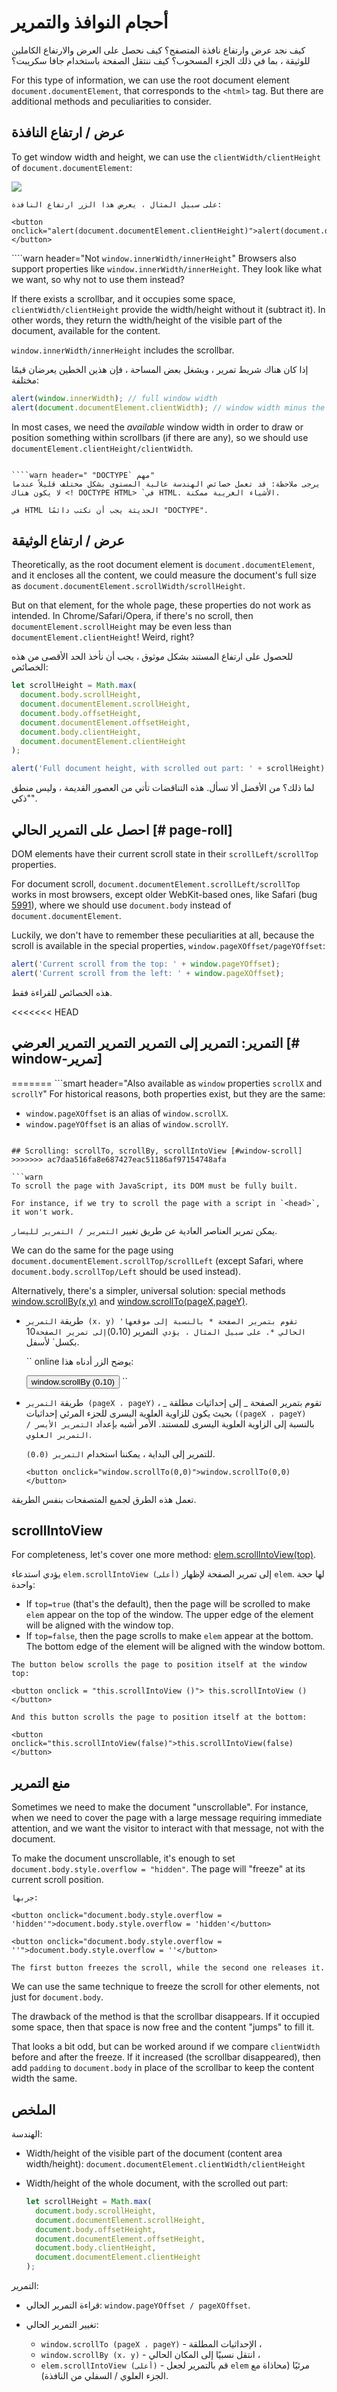 # أحجام النوافذ والتمرير

كيف نجد عرض وارتفاع نافذة المتصفح؟ كيف نحصل على العرض والارتفاع الكاملين للوثيقة ، بما في ذلك الجزء المسحوب؟ كيف ننتقل الصفحة باستخدام جافا سكريبت؟

For this type of information, we can use the root document element `document.documentElement`, that corresponds to the `<html>` tag. But there are additional methods and peculiarities to consider.

## عرض / ارتفاع النافذة

To get window width and height, we can use the `clientWidth/clientHeight` of `document.documentElement`:

![](document-client-width-height.svg)

```online
على سبيل المثال ، يعرض هذا الزر ارتفاع النافذة:

<button onclick="alert(document.documentElement.clientHeight)">alert(document.documentElement.clientHeight)</button>
```

````warn header="Not `window.innerWidth/innerHeight`" Browsers also support properties like `window.innerWidth/innerHeight`. They look like what we want, so why not to use them instead?

If there exists a scrollbar, and it occupies some space, `clientWidth/clientHeight` provide the width/height without it (subtract it). In other words, they return the width/height of the visible part of the document, available for the content.

`window.innerWidth/innerHeight` includes the scrollbar.

إذا كان هناك شريط تمرير ، ويشغل بعض المساحة ، فإن هذين الخطين يعرضان قيمًا مختلفة:

```js run
alert(window.innerWidth); // full window width
alert(document.documentElement.clientWidth); // window width minus the scrollbar
```

In most cases, we need the _available_ window width in order to draw or position something within scrollbars (if there are any), so we should use `documentElement.clientHeight/clientWidth`.

`````

````warn header=" "DOCTYPE` مهم"
يرجى ملاحظة: قد تعمل خصائص الهندسة عالية المستوى بشكل مختلف قليلاً عندما لا يكون هناك <! DOCTYPE HTML> `في HTML. الأشياء الغريبة ممكنة.

في HTML الحديثة يجب أن نكتب دائمًا "DOCTYPE".
`````

## عرض / ارتفاع الوثيقة

Theoretically, as the root document element is `document.documentElement`, and it encloses all the content, we could measure the document's full size as `document.documentElement.scrollWidth/scrollHeight`.

But on that element, for the whole page, these properties do not work as intended. In Chrome/Safari/Opera, if there's no scroll, then `documentElement.scrollHeight` may be even less than `documentElement.clientHeight`! Weird, right?

للحصول على ارتفاع المستند بشكل موثوق ، يجب أن نأخذ الحد الأقصى من هذه الخصائص:

```js run
let scrollHeight = Math.max(
  document.body.scrollHeight,
  document.documentElement.scrollHeight,
  document.body.offsetHeight,
  document.documentElement.offsetHeight,
  document.body.clientHeight,
  document.documentElement.clientHeight
);

alert('Full document height, with scrolled out part: ' + scrollHeight);
```

لما ذلك؟ من الأفضل ألا تسأل. هذه التناقضات تأتي من العصور القديمة ، وليس منطق "ذكي".

## احصل على التمرير الحالي [# page-roll]

DOM elements have their current scroll state in their `scrollLeft/scrollTop` properties.

For document scroll, `document.documentElement.scrollLeft/scrollTop` works in most browsers, except older WebKit-based ones, like Safari (bug [5991](https://bugs.webkit.org/show_bug.cgi?id=5991)), where we should use `document.body` instead of `document.documentElement`.

Luckily, we don't have to remember these peculiarities at all, because the scroll is available in the special properties, `window.pageXOffset/pageYOffset`:

```js run
alert('Current scroll from the top: ' + window.pageYOffset);
alert('Current scroll from the left: ' + window.pageXOffset);
```

هذه الخصائص للقراءة فقط.

<<<<<<< HEAD
## التمرير: التمرير إلى التمرير التمرير التمرير العرضي [# window-تمرير]
=======
```smart header="Also available as `window` properties `scrollX` and `scrollY`"
For historical reasons, both properties exist, but they are the same:
- `window.pageXOffset` is an alias of `window.scrollX`.
- `window.pageYOffset` is an alias of `window.scrollY`.
```

## Scrolling: scrollTo, scrollBy, scrollIntoView [#window-scroll]
>>>>>>> ac7daa516fa8e687427eac51186af97154748afa

```warn
To scroll the page with JavaScript, its DOM must be fully built.

For instance, if we try to scroll the page with a script in `<head>`, it won't work.
```

يمكن تمرير العناصر العادية عن طريق تغيير `التمرير / التمرير لليسار`.

We can do the same for the page using `document.documentElement.scrollTop/scrollLeft` (except Safari, where `document.body.scrollTop/Left` should be used instead).

Alternatively, there's a simpler, universal solution: special methods [window.scrollBy(x,y)](mdn:api/Window/scrollBy) and [window.scrollTo(pageX,pageY)](mdn:api/Window/scrollTo).

- طريقة `التمرير (x، y) 'تقوم بتمرير الصفحة * بالنسبة إلى موقعها الحالي *. على سبيل المثال ، يؤدي `التمرير (0،10)`إلى تمرير الصفحة`10 بكسل` لأسفل.

  `` online
  يوضح الزر أدناه هذا:

  <button onclick = "window.scrollBy (0،10)"> window.scrollBy (0،10) </button>
  ``

- طريقة `التمرير (pageX ، pageY)` تقوم بتمرير الصفحة _ إلى إحداثيات مطلقة _ ، بحيث يكون للزاوية العلوية اليسرى للجزء المرئي إحداثيات `((pageX ، pageY)` بالنسبة إلى الزاوية العلوية اليسرى للمستند. الأمر أشبه بإعداد `التمرير الأيسر / التمرير العلوي`.

  للتمرير إلى البداية ، يمكننا استخدام `التمرير (0،0)`.

  ```online
  <button onclick="window.scrollTo(0,0)">window.scrollTo(0,0)</button>
  ```

تعمل هذه الطرق لجميع المتصفحات بنفس الطريقة.

## scrollIntoView

For completeness, let's cover one more method: [elem.scrollIntoView(top)](mdn:api/Element/scrollIntoView).

يؤدي استدعاء `elem.scrollIntoView (أعلى)` إلى تمرير الصفحة لإظهار `elem`. لها حجة واحدة:

- If `top=true` (that's the default), then the page will be scrolled to make `elem` appear on the top of the window. The upper edge of the element will be aligned with the window top.
- If `top=false`, then the page scrolls to make `elem` appear at the bottom. The bottom edge of the element will be aligned with the window bottom.

```online
The button below scrolls the page to position itself at the window top:

<button onclick = "this.scrollIntoView ()"> this.scrollIntoView () </button>

And this button scrolls the page to position itself at the bottom:

<button onclick="this.scrollIntoView(false)">this.scrollIntoView(false)</button>
```

## منع التمرير

Sometimes we need to make the document "unscrollable". For instance, when we need to cover the page with a large message requiring immediate attention, and we want the visitor to interact with that message, not with the document.

To make the document unscrollable, it's enough to set `document.body.style.overflow = "hidden"`. The page will "freeze" at its current scroll position.

```online
جربها:

<button onclick="document.body.style.overflow = 'hidden'">document.body.style.overflow = 'hidden'</button>

<button onclick="document.body.style.overflow = ''">document.body.style.overflow = ''</button>

The first button freezes the scroll, while the second one releases it.
```

We can use the same technique to freeze the scroll for other elements, not just for `document.body`.

The drawback of the method is that the scrollbar disappears. If it occupied some space, then that space is now free and the content "jumps" to fill it.

That looks a bit odd, but can be worked around if we compare `clientWidth` before and after the freeze. If it increased (the scrollbar disappeared), then add `padding` to `document.body` in place of the scrollbar to keep the content width the same.

## الملخص

الهندسة:

- Width/height of the visible part of the document (content area width/height): `document.documentElement.clientWidth/clientHeight`
- Width/height of the whole document, with the scrolled out part:

  ```js
  let scrollHeight = Math.max(
    document.body.scrollHeight,
    document.documentElement.scrollHeight,
    document.body.offsetHeight,
    document.documentElement.offsetHeight,
    document.body.clientHeight,
    document.documentElement.clientHeight
  );
  ```

التمرير:

- قراءة التمرير الحالي: `window.pageYOffset / pageXOffset`.
- تغيير التمرير الحالي:

  - `window.scrollTo (pageX ، pageY)` - الإحداثيات المطلقة ،
  - `window.scrollBy (x، y)` - انتقل نسبيًا إلى المكان الحالي ،
  - `elem.scrollIntoView (أعلى)` - قم بالتمرير لجعل `elem` مرئيًا (محاذاة مع الجزء العلوي / السفلي من النافذة).

